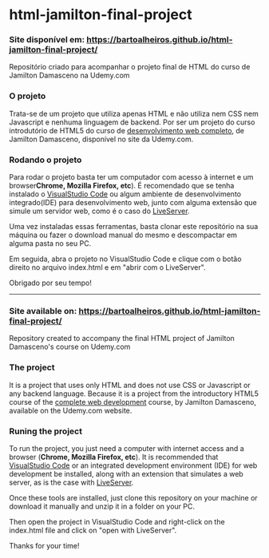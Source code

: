 # html-jamilton-final-project

### Site disponível em: https://bartoalheiros.github.io/html-jamilton-final-project/

Repositório criado para acompanhar o projeto final de HTML do curso de Jamilton Damasceno na Udemy.com
### O projeto
Trata-se de um projeto que utiliza apenas HTML e não utiliza nem CSS nem Javascript e nenhuma linguagem de backend. Por ser um projeto do curso introdutório de HTML5 do curso de [desenvolvimento web completo](https://www.udemy.com/course/web-completo), de Jamilton Damasceno, disponível no site da Udemy.com.

### Rodando o projeto
Para rodar o projeto basta ter um computador com acesso à internet e um browser**Chrome, Mozilla Firefox, etc**). É recomendado que se tenha instalado o [VisualStudio Code](https://code.visualstudio.com/) ou algum ambiente de desenvolvimento integrado(IDE) para desenvolvimento web, junto com alguma extensão que simule um servidor web, como é o caso do [LiveServer](https://marketplace.visualstudio.com/items?itemName=ritwickdey.LiveServer).

Uma vez instaladas essas ferramentas, basta clonar este repositório na sua máquina ou fazer o download manual do mesmo e descompactar em alguma pasta no seu PC.

Em seguida, abra o projeto no VisualStudio Code e clique com o botão direito no arquivo index.html e em "abrir com o LiveServer".

Obrigado por seu tempo!

_______________________________________________________________________________________________________________________________________________________________________

### Site available on: https://bartoalheiros.github.io/html-jamilton-final-project/

Repository created to accompany the final HTML project of Jamilton Damasceno's course on Udemy.com

### The project
It is a project that uses only HTML and does not use CSS or Javascript or any backend language. Because it is a project from the introductory HTML5 course of the [complete web development](https://www.udemy.com/course/web-completo) course, by Jamilton Damasceno, available on the Udemy.com website.

### Runing the project
To run the project, you just need a computer with internet access and a browser (**Chrome, Mozilla Firefox, etc**). It is recommended that [VisualStudio Code](https://code.visualstudio.com/) or an integrated development environment (IDE) for web development be installed, along with an extension that simulates a web server, as is the case with [LiveServer](https://marketplace.visualstudio.com/items?itemName=ritwickdey.LiveServer).

Once these tools are installed, just clone this repository on your machine or download it manually and unzip it in a folder on your PC.

Then open the project in VisualStudio Code and right-click on the index.html file and click on "open with LiveServer".

Thanks for your time!
